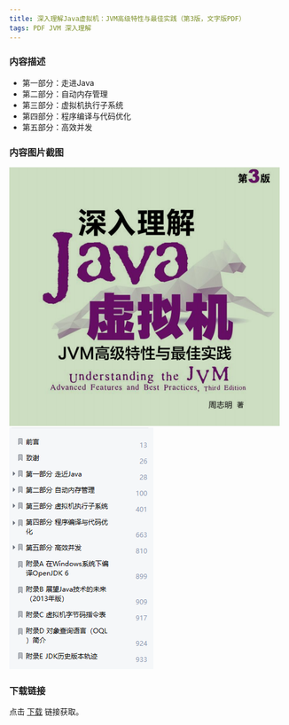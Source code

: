 ```yaml
---
title: 深入理解Java虚拟机：JVM高级特性与最佳实践（第3版，文字版PDF）
tags: PDF JVM 深入理解
---
```



### 内容描述

- 第一部分：走进Java
- 第二部分：自动内存管理
- 第三部分：虚拟机执行子系统
- 第四部分：程序编译与代码优化
- 第五部分：高效并发


### 内容图片截图

<img class="image image--xl" src="/assets/resource/docs/2018-08-04-res-understanding-jvm-1.png"/>

<img class="image image--xl" src="/assets/resource/docs/2018-08-04-res-understanding-jvm-2.png"/>


### 下载链接

点击 [下载](http://www.tupianx.com/p.php?8tp=t1.24535a23b110.pg3) 链接获取。


<br/>


